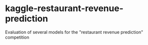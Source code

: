# kaggle-restaurant-revenue-prediction
Evaluation of several models for the "restaurant revenue prediction" competition
